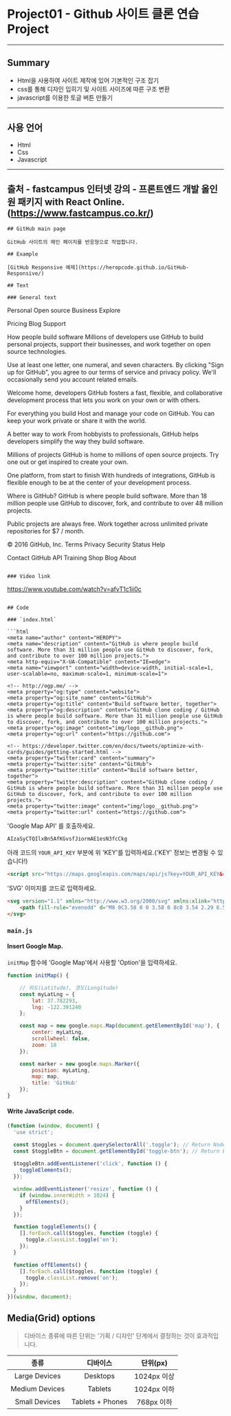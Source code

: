 # Project01 - Github 사이트 클론 연습 Project
---
## Summary
- Html을 사용하여 사이트 제작에 있어 기본적인 구조 잡기
- css를 통해 디자인 입히기 및 사이트 사이즈에 따른 구조 변환
- javascript를 이용한 토글 버튼 만들기
---
## 사용 언어
- Html
- Css
- Javascript
---
## **출처 - fastcampus 인터넷 강의 - 프론트엔드 개발 올인원 패키지 with React Online. (https://www.fastcampus.co.kr/)**
```
## GitHub main page

GitHub 사이트의 메인 페이지를 반응형으로 작업합니다.

## Example

[GitHub Responsive 예제](https://heropcode.github.io/GitHub-Responsive/)

## Text

### General text

```
Personal
Open source
Business
Explore

Pricing
Blog
Support

How people build software
Millions of developers use GitHub to build personal projects, support their businesses, and work together on open source technologies.

Use at least one letter, one numeral, and seven characters.
By clicking "Sign up for GitHub", you agree to our terms of service and privacy policy. We'll occasionally send you account related emails.

Welcome home, developers
GitHub fosters a fast, flexible, and collaborative development process that lets you work on your own or with others.

For everything you build
Host and manage your code on GitHub. You can keep your work private or share it with the world.

A better way to work
From hobbyists to professionals, GitHub helps developers simplify the way they build software.

Millions of projects
GitHub is home to millions of open source projects. Try one out or get inspired to create your own.

One platform, from start to finish
With hundreds of integrations, GitHub is flexible enough to be at the center of your development process.

Where is GitHub?
GitHub is where people build software. More than 18 million people use GitHub to discover, fork, and contribute to over 48 million projects.

Public projects are always free. Work together across unlimited private repositories for $7 / month.

© 2016 GitHub, Inc.
Terms
Privacy
Security
Status
Help

Contact GitHub
API
Training
Shop
Blog
About
```

### Video link

```
https://www.youtube.com/watch?v=afvT1c1ii0c
```

## Code

### `index.html`

```html
<meta name="author" content="HEROPY">
<meta name="description" content="GitHub is where people build software. More than 31 million people use GitHub to discover, fork, and contribute to over 100 million projects.">
<meta http-equiv="X-UA-Compatible" content="IE=edge">
<meta name="viewport" content="width=device-width, initial-scale=1, user-scalable=no, maximum-scale=1, minimum-scale=1">

<!-- http://ogp.me/ -->
<meta property="og:type" content="website">
<meta property="og:site_name" content="GitHub">
<meta property="og:title" content="Build software better, together">
<meta property="og:description" content="GitHub clone coding / GitHub is where people build software. More than 31 million people use GitHub to discover, fork, and contribute to over 100 million projects.">
<meta property="og:image" content="img/logo__github.png">
<meta property="og:url" content="https://github.com">

<!-- https://developer.twitter.com/en/docs/tweets/optimize-with-cards/guides/getting-started.html -->
<meta property="twitter:card" content="summary">
<meta property="twitter:site" content="GitHub">
<meta property="twitter:title" content="Build software better, together">
<meta property="twitter:description" content="GitHub clone coding / GitHub is where people build software. More than 31 million people use GitHub to discover, fork, and contribute to over 100 million projects.">
<meta property="twitter:image" content="img/logo__github.png">
<meta property="twitter:url" content="https://github.com">
```

'Google Map API' 를 호출하세요.

```
AIzaSyCTQIlxBn5AfKGvsfJiormAE1esN3fcCkg
```  

아래 코드의 `YOUR_API_KEY` 부분에 위 'KEY'를 입력하세요.('KEY' 정보는 변경될 수 있습니다!)

```html
<script src="https://maps.googleapis.com/maps/api/js?key=YOUR_API_KEY&callback=initMap" async defer></script>
```

'SVG' 이미지를 코드로 입력하세요.

```html
<svg version="1.1" xmlns="http://www.w3.org/2000/svg" xmlns:xlink="http://www.w3.org/1999/xlink" width="24" height="24" viewBox="0 0 16 16" fill="#ccc">
    <path fill-rule="evenodd" d="M8 0C3.58 0 0 3.58 0 8c0 3.54 2.29 6.53 5.47 7.59.4.07.55-.17.55-.38 0-.19-.01-.82-.01-1.49-2.01.37-2.53-.49-2.69-.94-.09-.23-.48-.94-.82-1.13-.28-.15-.68-.52-.01-.53.63-.01 1.08.58 1.23.82.72 1.21 1.87.87 2.33.66.07-.52.28-.87.51-1.07-1.78-.2-3.64-.89-3.64-3.95 0-.87.31-1.59.82-2.15-.08-.2-.36-1.02.08-2.12 0 0 .67-.21 2.2.82.64-.18 1.32-.27 2-.27.68 0 1.36.09 2 .27 1.53-1.04 2.2-.82 2.2-.82.44 1.1.16 1.92.08 2.12.51.56.82 1.27.82 2.15 0 3.07-1.87 3.75-3.65 3.95.29.25.54.73.54 1.48 0 1.07-.01 1.93-.01 2.2 0 .21.15.46.55.38A8.013 8.013 0 0 0 16 8c0-4.42-3.58-8-8-8z"></path>
</svg>
```

### `main.js`

#### Insert Google Map.

`initMap` 함수에 'Google Map'에서 사용할 'Option'을 입력하세요.

```js
function initMap() {

    // 위도(Latitude), 경도(Longitude)
    const myLatLng = {
        lat: 37.782293,
        lng: -122.391240
    };

    const map = new google.maps.Map(document.getElementById('map'), {
        center: myLatLng,
        scrollwheel: false,
        zoom: 18
    });

    const marker = new google.maps.Marker({
        position: myLatLng,
        map: map,
        title: 'GitHub'
    });
}
```

#### Write JavaScript code.

```js
(function (window, document) {
  'use strict';

  const $toggles = document.querySelectorAll('.toggle'); // Return NodeList
  const $toggleBtn = document.getElementById('toggle-btn'); // Return Element
  
  $toggleBtn.addEventListener('click', function () {
    toggleElements();
  });

  window.addEventListener('resize', function () {
    if (window.innerWidth > 1024) {
      offElements();
    }
  });

  function toggleElements() {
    [].forEach.call($toggles, function (toggle) {
      toggle.classList.toggle('on');
    });
  }

  function offElements() {
    [].forEach.call($toggles, function (toggle) {
      toggle.classList.remove('on');
    });
  }
})(window, document);
```

## Media(Grid) options

> 디바이스 종류에 따른 단위는 '기획 / 디자인' 단계에서 결정하는 것이 효과적입니다.

| 종류 | 디바이스 | 단위(px) |
|:---:|:---:|:---:|
| Large Devices | Desktops | 1024px 이상 |
| Medium Devices | Tablets | 1024px 이하 |
| Small Devices | Tablets + Phones | 768px 이하 |
